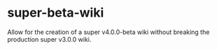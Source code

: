 # super-beta-wiki
Allow for the creation of a super v4.0.0-beta wiki without breaking the production super v3.0.0 wiki.
